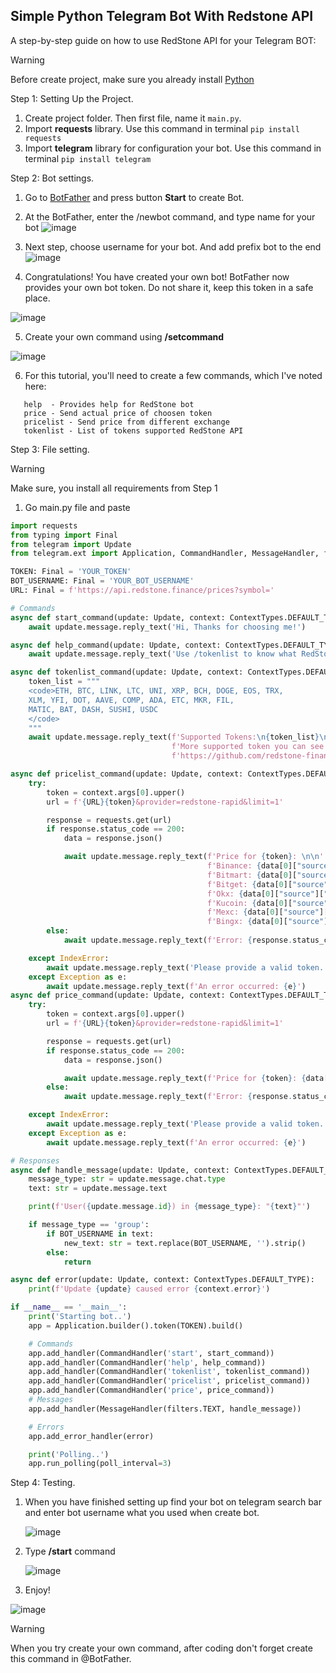 ## Simple Python Telegram Bot With Redstone API

A step-by-step guide on how to use RedStone API for your Telegram BOT:

>[!WARNING]
>Before create project, make sure you already install [Python](https://www.python.org/)

Step 1: Setting Up the Project.

1. Create project folder. Then first file, name it `main.py`.
2. Import **requests** library. Use this command in terminal `pip install requests`
3. Import **telegram** library for configuration your bot. Use this command in terminal `pip install telegram`

Step 2: Bot settings.

1. Go to [BotFather](https://t.me/BotFather) and press button **Start** to create Bot.
2. At the BotFather, enter the /newbot command, and type name for your bot
   ![image](https://github.com/CryptoFenomen/SimpleTelegramBotWithRedstoneApi/assets/156483400/f6132ddc-9942-4591-84e3-78a4ba9e0c13)
   
3. Next step, choose username for your bot. And add prefix bot to the end
   ![image](https://github.com/CryptoFenomen/SimpleTelegramBotWithRedstoneApi/assets/156483400/a53647b0-9b4e-42c5-af20-51e0a1b1101c)
   
4. Congratulations! You have created your own bot! BotFather now provides your own bot token. Do not share it, keep this token in a safe place.
   
![image](https://github.com/CryptoFenomen/SimpleTelegramBotWithRedstoneApi/assets/156483400/cc6e5dcc-4ade-46ac-9f36-61bf34b98338)

5. Create your own command using **/setcommand**
  
![image](https://github.com/CryptoFenomen/SimpleTelegramBotWithRedstoneApi/assets/156483400/18c6ed18-2f93-486b-8c16-e64841f681e2)

6. For this tutorial, you'll need to create a few commands, which I've noted here:
  ```
     help  - Provides help for RedStone bot
     price - Send actual price of choosen token
     pricelist - Send price from different exchange
     tokenlist - List of tokens supported RedStone API
   ```
Step 3: File setting.

>[!Warning]
>Make sure, you install all requirements from Step 1

1. Go main.py file and paste
```python
import requests
from typing import Final
from telegram import Update
from telegram.ext import Application, CommandHandler, MessageHandler, filters, ContextTypes

TOKEN: Final = 'YOUR_TOKEN'
BOT_USERNAME: Final = 'YOUR_BOT_USERNAME'
URL: Final = f'https://api.redstone.finance/prices?symbol='

# Commands
async def start_command(update: Update, context: ContextTypes.DEFAULT_TYPE):
    await update.message.reply_text('Hi, Thanks for choosing me!')

async def help_command(update: Update, context: ContextTypes.DEFAULT_TYPE):
    await update.message.reply_text('Use /tokenlist to know what RedStone APIs supporting tokens\nUse /pricelist [token] to find out the price on the exchange\nUse /price [token] to find actual price')

async def tokenlist_command(update: Update, context: ContextTypes.DEFAULT_TYPE):
    token_list = """
    <code>ETH, BTC, LINK, LTC, UNI, XRP, BCH, DOGE, EOS, TRX, 
    XLM, YFI, DOT, AAVE, COMP, ADA, ETC, MKR, FIL, 
    MATIC, BAT, DASH, SUSHI, USDC
    </code>
    """
    await update.message.reply_text(f'Supported Tokens:\n{token_list}\n'
                                    f'More supported token you can see here:\n'
                                    f'https://github.com/redstone-finance/redstone-api/blob/main/docs/ALL_SUPPORTED_TOKENS.md', parse_mode='HTML')

async def pricelist_command(update: Update, context: ContextTypes.DEFAULT_TYPE):
    try:
        token = context.args[0].upper()
        url = f'{URL}{token}&provider=redstone-rapid&limit=1'

        response = requests.get(url)
        if response.status_code == 200:
            data = response.json()

            await update.message.reply_text(f'Price for {token}: \n\n'
                                            f'Binance: {data[0]["source"]["binance"]}\n'
                                            f'Bitmart: {data[0]["source"]["bitmart"]}\n'
                                            f'Bitget: {data[0]["source"]["bitget"]}\n'
                                            f'Okx: {data[0]["source"]["okx"]}\n'
                                            f'Kucoin: {data[0]["source"]["kucoin"]}\n'
                                            f'Mexc: {data[0]["source"]["mexc"]}\n'
                                            f'Bingx: {data[0]["source"]["bingx"]}\n') 
        else:
            await update.message.reply_text(f'Error: {response.status_code} - {response.text}') 

    except IndexError:
        await update.message.reply_text('Please provide a valid token. List of supported tokens: /tokenlist')
    except Exception as e:
        await update.message.reply_text(f'An error occurred: {e}')
async def price_command(update: Update, context: ContextTypes.DEFAULT_TYPE):
    try:
        token = context.args[0].upper()
        url = f'{URL}{token}&provider=redstone-rapid&limit=1'

        response = requests.get(url)
        if response.status_code == 200:
            data = response.json()

            await update.message.reply_text(f'Price for {token}: {data[0]["value"]}') 
        else:
            await update.message.reply_text(f'Error: {response.status_code} - {response.text}') 

    except IndexError:
        await update.message.reply_text('Please provide a valid token. List of supported tokens: /tokenlist')
    except Exception as e:
        await update.message.reply_text(f'An error occurred: {e}')

# Responses
async def handle_message(update: Update, context: ContextTypes.DEFAULT_TYPE):
    message_type: str = update.message.chat.type
    text: str = update.message.text

    print(f'User({update.message.id}) in {message_type}: "{text}"')

    if message_type == 'group':
        if BOT_USERNAME in text:
            new_text: str = text.replace(BOT_USERNAME, '').strip()
        else:
            return

async def error(update: Update, context: ContextTypes.DEFAULT_TYPE):
    print(f'Update {update} caused error {context.error}')

if __name__ == '__main__':
    print('Starting bot..')
    app = Application.builder().token(TOKEN).build()

    # Commands
    app.add_handler(CommandHandler('start', start_command))
    app.add_handler(CommandHandler('help', help_command))
    app.add_handler(CommandHandler('tokenlist', tokenlist_command))
    app.add_handler(CommandHandler('pricelist', pricelist_command))
    app.add_handler(CommandHandler('price', price_command))
    # Messages
    app.add_handler(MessageHandler(filters.TEXT, handle_message))

    # Errors
    app.add_error_handler(error)

    print('Polling..')
    app.run_polling(poll_interval=3)

```

Step 4: Testing.
1. When you have finished setting up find your bot on telegram search bar and enter bot username what you used when create bot.
   
   ![image](https://github.com/CryptoFenomen/SimpleTelegramBotWithRedstoneApi/assets/156483400/147bddeb-53bd-4989-95cd-6ffc48686abd)

2. Type **/start** command
   
   ![image](https://github.com/CryptoFenomen/SimpleTelegramBotWithRedstoneApi/assets/156483400/d97cc06b-c88e-44a3-a765-a46d6d7d690c)

3. Enjoy!
   
  ![image](https://github.com/CryptoFenomen/SimpleTelegramBotWithRedstoneApi/assets/156483400/e70d0674-78c2-4226-8fd0-48028eeb2063)

>[!Warning]
>When you try create your own command, after coding don't forget create this command in @BotFather.



